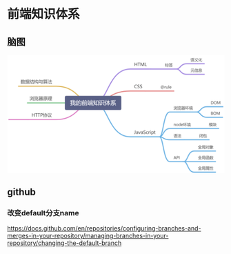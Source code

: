 # 前端知识体系

## 脑图

![脑图](/images/naotu.png)

## github

### 改变default分支name

https://docs.github.com/en/repositories/configuring-branches-and-merges-in-your-repository/managing-branches-in-your-repository/changing-the-default-branch